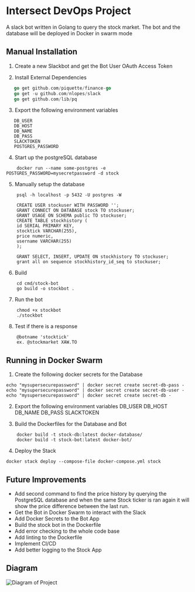 # Intersect DevOps Project

A slack bot written in Golang to query the stock market. The bot and the database will be deployed in Docker in swarm mode

## Manual Installation

1. Create a new Slackbot and get the Bot User OAuth Access Token

2. Install External Dependencies
```go
   go get github.com/piquette/finance-go
   go get -u github.com/nlopes/slack
   go get github.com/lib/pq
```

3. Export the following environment variables
```
   DB_USER
   DB_HOST
   DB_NAME
   DB_PASS
   SLACKTOKEN
   POSTGRES_PASSWORD
```
4. Start up the postgreSQL database 
```
    docker run --name some-postgres -e POSTGRES_PASSWORD=mysecretpassword -d stock
```
5. Manually setup the database
```   
    psql -h localhost -p 5432 -U postgres -W

    CREATE USER stockuser WITH PASSWORD '';
    GRANT CONNECT ON DATABASE stock TO stockuser;
    GRANT USAGE ON SCHEMA public TO stockuser;
    CREATE TABLE stockhistory (
    id SERIAL PRIMARY KEY,
    stocktick VARCHAR(255),
    price numeric,
    username VARCHAR(255)
    );

    GRANT SELECT, INSERT, UPDATE ON stockhistory TO stockuser;
    grant all on sequence stockhistory_id_seq to stockuser;
```     
6. Build 
```
    cd cmd/stock-bot
    go build -o stockbot .
```
7. Run the bot
```
    chmod +x stockbot
    ./stockbot
```
8. Test if there is a response
```
    @botname 'stocktick'
    ex. @stockmarket XAW.TO
```
## Running in Docker Swarm

1. Create the following docker secrets for the Database
```
echo "mysupersecurepassword" | docker secret create secret-db-pass -
echo "mysupersecurepassword" | docker secret create secret-db-user -
echo "mysupersecurepassword" | docker secret create secret-db -
```

2. Export the following environment variables
   DB_USER
   DB_HOST
   DB_NAME
   DB_PASS
   SLACKTOKEN
   
3. Build the Dockerfiles for the Database and Bot
```
    docker build -t stock-db:latest docker-database/
    docker build -t stock-bot:latest docker-bot/
```
4. Deploy the Stack
```
docker stack deploy --compose-file docker-compose.yml stock
```

## Future Improvements
* Add second command to find the price history by querying the PostgreSQL database and when the same Stock ticker is ran again it will show the price difference between
the last run.
* Get the Bot in Docker Swarm to interact with the Slack 
* Add Docker Secrets to the Bot App
* Build the stock bot in the Dockerfile
* Add error checking to the whole code base
* Add linting to the Dockerfile
* Implement CI/CD
* Add better logging to the Stock App


## Diagram
![Diagram of Project](https://github.com/frankielearns/intersectproject/blob/feature/intersect-devops-project-v1/images/Intersect%20Devops%20Project.jpeg)


